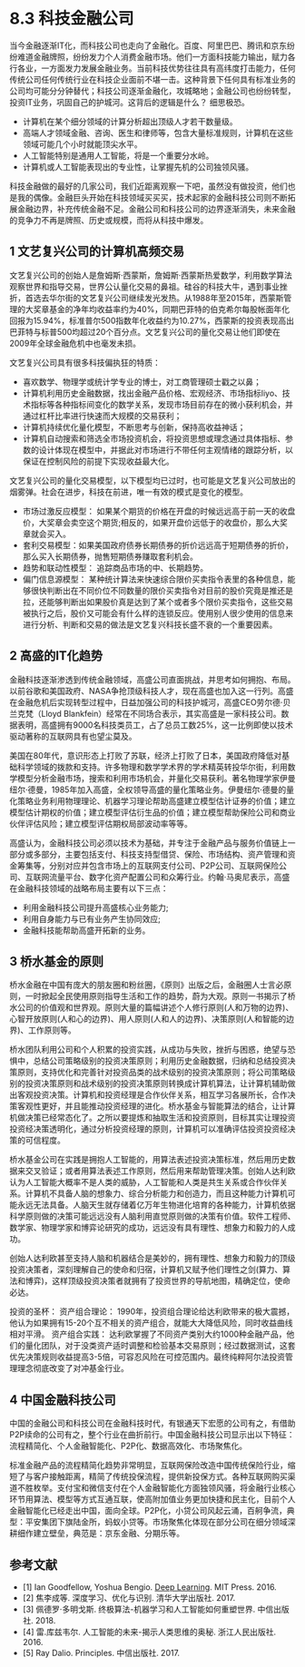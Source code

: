 # 8.3 科技金融公司

当今金融逐渐IT化，而科技公司也走向了金融化。百度、阿里巴巴、腾讯和京东纷纷难道金融牌照，纷纷发力个人消费金融市场。他们一方面科技能力输出，赋力各行各业，一方面发力发展金融业务。当前科技优势往往具有高纬度打击能力，任何传统公司任何传统行业在科技企业面前不堪一击。这种背景下任何具有标准业务的公司均可能分分钟替代；科技公司逐渐金融化，攻城略地；金融公司也纷纷转型，投资IT业务，巩固自己的护城河。这背后的逻辑是什么？ 细思极恐。

- 计算机在某个细分领域的计算分析超出顶级人才若干数量级。
- 高端人才领域金融、咨询、医生和律师等，包含大量标准规则，计算机在这些领域可能几个小时就能顶尖水平。
- 人工智能特别是通用人工智能，将是一个重要分水岭。
- 计算机或人工智能表现出的专业性，让掌握先机的公司独领风骚。

科技金融做的最好的几家公司，我们近距离观察一下吧，虽然没有做投资，他们也是我的偶像。金融巨头开始在科技领域买买买，技术起家的金融科技公司则不断拓展金融边界，补充传统金融不足。金融公司和科技公司的边界逐渐消失，未来金融的竞争力不再是牌照、历史或规模，而将从科技中爆发。

## 1 文艺复兴公司的计算机高频交易

文艺复兴公司的创始人是詹姆斯·西蒙斯，詹姆斯·西蒙斯热爱数学，利用数学算法观察世界和指导交易，世界公认量化交易的鼻祖。硅谷的科技大牛，遇到事业挫折，首选去华尔街的文艺复兴公司继续发光发热。从1988年至2015年，西蒙斯管理的大奖章基金的净年均收益率约为40%，同期巴菲特的伯克希尔每股帐面年化回报为15.94%，标准普尔500指数年化收益约为10.27%，西蒙斯的投资表现高出巴菲特与标普500均超过20个百分点。文艺复兴公司的量化交易让他们即使在2009年全球金融危机中也毫发未损。

文艺复兴公司具有很多科技偏执狂的特质：

- 喜欢数学、物理学或统计学专业的博士，对工商管理硕士戳之以鼻； 
- 计算机利用历史金融数据，找出金融产品价格、宏观经济、市场指标liyo、技术指标等各种指标间变化的数学关系，发现市场目前存在的微小获利机会，并通过杠杆比率进行快速而大规模的交易获利； 
- 计算机持续优化量化模型，不断思考与创新，保持高收益神话； 
- 计算机自动搜索和筛选全市场投资机会，将投资思想或理念通过具体指标、参数的设计体现在模型中，并据此对市场进行不带任何主观情绪的跟踪分析，以保证在控制风险的前提下实现收益最大化。

文艺复兴公司的量化交易模型，以下模型均已过时，也可能是文艺复兴公司放出的烟雾弹。社会在进步，科技在前进，唯一有效的模式是变化的模型。

- 市场过激反应模型： 如果某个期货的价格在开盘的时候远远高于前一天的收盘价，大奖章会卖空这个期货;相反的，如果开盘价远低于的收盘价，那么大奖章就会买入。
- 套利交易模型：如果美国政府债券长期债券的折价远远高于短期债券的折价，那么买入长期债券，抛售短期债券赚取套利机会。
- 趋势和联动性模型： 追踪商品市场的中、长期趋势。
- 偏门信息源模型： 某种统计算法来快速综合限价买卖指令表里的各种信息，能够很快判断出在不同价位不同数量的限价买卖指令对目前的股价究竟是推还是拉，还能够判断出如果股价真是达到了某个或者多个限价买卖指令，这些交易被执行之后，股价又可能会有什么样的连锁反应。使用别人很少使用的信息来进行分析、判断和交易的做法是文艺复兴科技长盛不衰的一个重要因素。

## 2 高盛的IT化趋势

金融科技逐渐渗透到传统金融领域，高盛公司直面挑战，并思考如何拥抱、布局。以前谷歌和美国政府、NASA争抢顶级科技人才，现在高盛也加入这一行列。高盛在金融危机后实现转型过程中，日益加强公司的科技护城河，高盛CEO劳尔德·贝兰克梵（Lloyd Blankfein）经常在不同场合表示，其实高盛是一家科技公司。数据表明，高盛拥有9000名科技类员工，占了总员工数25%，这一比例即使以技术驱动著称的互联网具有也望尘莫及。

美国在80年代，意识形态上打败了苏联，经济上打败了日本，美国政府降低对基础科学领域的拨款和支持。许多物理和数学学术界的学术精英转投华尔街，利用数学模型分析金融市场，搜索和利用市场机会，并量化交易获利。著名物理学家伊曼纽尔·德曼，1985年加入高盛，全权领导高盛的量化策略业务。伊曼纽尔·德曼的量化策略业务利用物理理论、机器学习理论帮助高盛建立模型估计证券的价值；建立模型估计期权的价值；建立模型评估衍生品的价值；建立模型帮助保险公司和商业伙伴评估风险；建立模型评估期权局部波动率等等。

高盛认为，金融科技公司必须以技术为基础，并专注于金融产品与服务价值链上一部分或多部分，主要包括支付、科技支持型借贷、保险、市场结构、资产管理和资金筹集等，分别对应并包含市场上的互联网支付公司、P2P公司、互联网保险公司、互联网流量平台、数字化资产配置公司和众筹行业。约翰·马奥尼表示，高盛在金融科技领域的战略布局主要有以下三点：

- 利用金融科技公司提升高盛核心业务能力;
- 利用自身能力与已有业务产生协同效应;
- 金融科技能帮助高盛开拓新的业务。

## 3 桥水基金的原则

桥水金融在中国有庞大的朋友圈和粉丝圈，《原则》出版之后，金融圈人士言必原则，一时掀起全民使用原则指导生活和工作的趋势，蔚为大观。原则一书揭示了桥水公司的价值观和世界观。原则大量的篇幅讲述个人修行原则(人和万物的边界)、心智开放原则(人和心的边界)、用人原则(人和人的边界)、决策原则(人和智能的边界)、工作原则等。

桥水团队利用公司和个人积累的投资实践，从成功与失败，挫折与困惑，绝望与恐惧中，总结公司策略级别的投资决策原则；利用历史金融数据，归纳和总结投资决策原则，支持优化和完善针对投资品类的战术级别的投资决策原则；将公司策略级别的投资决策原则和战术级别的投资决策原则转换成计算机算法，让计算机辅助做出客观投资决策。计算机和投资经理是合作伙伴关系，相互学习各展所长，合作决策客观性更好，并且能推动投资经理的进化。桥水基金与智能算法的结合，让计算机做决策已经常态化了。之所以要提炼和抽取生活和投资原则，目标其实让理投资投资经决策透明化，通过分析投资经理的原则，计算机可以准确评估投资投资经决策的可信程度。

桥水基金公司在实践是拥抱人工智能的，用算法表述投资决策标准，然后用历史数据来交叉验证；或者用算法表述工作原则，然后用来帮助管理决策。创始人达利欧认为人工智能大概率不是人类的威胁，人工智能和人类是共生关系或合作伙伴关系。计算机不具备人脑的想象力、综合分析能力和创造力，而且这种能力计算机可能永远无法具备。人脑天生就存储着亿万年生物进化培育的各种能力，计算机依据科学原则做的决策可能远远没有人脑利用直觉原则做的决策有价值。软件工程师、数学家、物理学家和博弈论研究的成功，远远没有具有理性、想象力和毅力的人成功。

创始人达利欧甚至支持人脑和机器结合是美妙的，拥有理性、想象力和毅力的顶级投资决策者，深刻理解自己的使命和归宿，计算机又赋予他们理性之剑(算力、算法和博弈)，这样顶级投资决策者就拥有了投资世界的导航地图，精确定位，使命必达。

投资的圣杯：
资产组合理论： 1990年，投资组合理论给达利欧带来的极大震撼，他认为如果拥有15-20个互不相关的资产组合，就能大大降低风险，同时收益曲线相对平滑。
资产组合实践： 达利欧掌握了不同资产类别大约1000种金融产品，他们的量化团队，对于没类资产适时调整和检验基本交易原则；经过数据测试，这套优先决策规则收益提高3-5倍，可容忍风险在可控范围内。最终纯粹阿尔法投资管理理念彻底改变了对冲基金行业。

## 4 中国金融科技公司

中国的金融公司和科技公司在金融科技时代，有银通天下宏愿的公司有之，有借助P2P续命的公司有之，整个行业在曲折前行。中国金融科技公司显示出以下特征：流程精简化、个人金融智能化、P2P化、数据高效化、市场聚焦化。

标准金融产品的流程精简化趋势非常明显，互联网保险改造中国传统保险行业，缩短了与客户接触距离，精简了传统投保流程，提供新投保方式。各种互联网购买渠道不胜枚举。支付宝和微信支付在个人金融智能化方面独领风骚，将金融行业核心环节用算法、模型等方式互通互联，使高附加值业务更加快捷和民主化，目前个人金融智能化已经走出中国，面向全球。P2P化，小贷公司风起云涌，百舸争流，典型：平安集团下旗陆金所，蚂蚁小贷等。市场聚焦化体现在部分公司在细分领域深耕细作建立壁垒，典范是：京东金融、分期乐等。

## 参考文献

- [1] Ian Goodfellow, Yoshua Bengio. [Deep Learning](http://www.deeplearningbook.org/). MIT Press. 2016.
- [2] 焦李成等. 深度学习、优化与识别. 清华大学出版社. 2017.
- [3] 佩德罗·多明戈斯. 终极算法-机器学习和人工智能如何重塑世界. 中信出版社. 2018.
- [4] 雷.库兹韦尔. 人工智能的未来-揭示人类思维的奥秘.  浙江人民出版社. 2016.
- [5] Ray Dalio. Principles. 中信出版社. 2017.